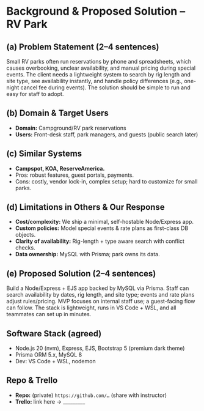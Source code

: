 # Background & Proposed Solution – RV Park

## (a) Problem Statement (2–4 sentences)
Small RV parks often run reservations by phone and spreadsheets, which causes overbooking, unclear availability, and manual pricing during special events. The client needs a lightweight system to search by rig length and site type, see availability instantly, and handle policy differences (e.g., one-night cancel fee during events). The solution should be simple to run and easy for staff to adopt.

## (b) Domain & Target Users
- **Domain:** Campground/RV park reservations
- **Users:** Front-desk staff, park managers, and guests (public search later)

## (c) Similar Systems
- **Campspot, KOA, ReserveAmerica.**
- Pros: robust features, guest portals, payments.  
- Cons: costly, vendor lock-in, complex setup; hard to customize for small parks.

## (d) Limitations in Others & Our Response
- **Cost/complexity:** We ship a minimal, self-hostable Node/Express app.
- **Custom policies:** Model special events & rate plans as first-class DB objects.
- **Clarity of availability:** Rig-length + type aware search with conflict checks.
- **Data ownership:** MySQL with Prisma; park owns its data.

## (e) Proposed Solution (2–4 sentences)
Build a Node/Express + EJS app backed by MySQL via Prisma. Staff can search availability by dates, rig length, and site type; events and rate plans adjust rules/pricing. MVP focuses on internal staff use; a guest-facing flow can follow. The stack is lightweight, runs in VS Code + WSL, and all teammates can set up in minutes.

## Software Stack (agreed)
- Node.js 20 (nvm), Express, EJS, Bootstrap 5 (premium dark theme)
- Prisma ORM 5.x, MySQL 8
- Dev: VS Code + WSL, nodemon

## Repo & Trello
- **Repo:** (private) `https://github.com/…` (share with instructor)
- **Trello:** link here → _________
